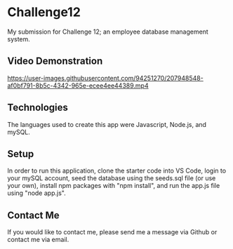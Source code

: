 # Challenge12
 My submission for Challenge 12; an employee database management system.
 
 ## Video Demonstration
 

https://user-images.githubusercontent.com/94251270/207948548-af0bf791-8b5c-4342-965e-ecee4ee44389.mp4


 
 ## Technologies
 The languages used to create this app were Javascript, Node.js, and mySQL. 
 
 ## Setup
 In order to run this application, clone the starter code into VS Code, login to your mySQL account, seed the database using the seeds.sql file (or use your own), install npm packages with "npm install", and run the app.js file using "node app.js".
 
 ## Contact Me
 If you would like to contact me, please send me a message via Github or contact me via email.
 
